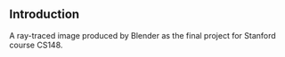 ## Introduction
A ray-traced image produced by Blender as the final project for Stanford course CS148.
